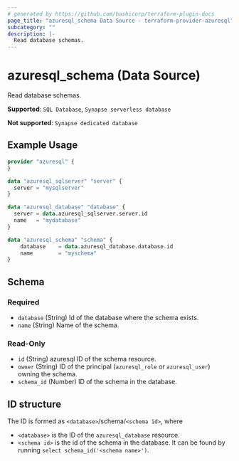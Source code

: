 ```yaml
---
# generated by https://github.com/hashicorp/terraform-plugin-docs
page_title: "azuresql_schema Data Source - terraform-provider-azuresql"
subcategory: ""
description: |-
  Read database schemas.
---
```


# azuresql_schema (Data Source)

Read database schemas.

**Supported**: `SQL Database`, `Synapse serverless database` 

**Not supported**: `Synapse dedicated database`

## Example Usage

```terraform
provider "azuresql" {
}

data "azuresql_sqlserver" "server" {
  server = "mysqlserver"
}

data "azuresql_database" "database" {
  server = data.azuresql_sqlserver.server.id
  name   = "mydatabase"
}

data "azuresql_schema" "schema" {
    database 	= data.azuresql_database.database.id
    name     	= "myschema"
}

```

<!-- schema generated by tfplugindocs -->
## Schema

### Required

- `database` (String) Id of the database where the schema exists.
- `name` (String) Name of the schema.

### Read-Only

- `id` (String) azuresql ID of the schema resource.
- `owner` (String) ID of the principal (`azuresql_role` or `azuresql_user`) owning the schema.
- `schema_id` (Number) ID of the schema in the database.

## ID structure

The ID is formed as `<database>`/schema/`<schema id>`, where
* `<database>` is the ID of the `azuresql_database` resource.
* `<schema id>` is the id of the schema in the database. It can be found by running `select schema_id('<schema name>')`.